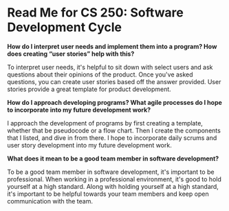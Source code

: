# Read Me for CS 250: Software Development Cycle

**How do I interpret user needs and implement them into a program? How does creating “user stories” help with this?**

To interpret user needs, it's helpful to sit down with select users and ask questions about their opinions of the product. Once you've asked questions, you can create user stories based off the answer provided. User stories provide a great template for product development.

**How do I approach developing programs? What agile processes do I hope to incorporate into my future development work?**

I approach the development of programs by first creating a template, whether that be pseudocode or a flow chart. Then I create the components that I listed, and dive in from there. I hope to incorporate daily scrums and user story development into my future development work.

**What does it mean to be a good team member in software development?**

To be a good team member in software development, it's important to be professional. When working in a professional environment, it's good to hold yourself at a high standard. Along with holding yourself at a high standard, it's important to be helpful towards your team members and keep open communication with the team.
